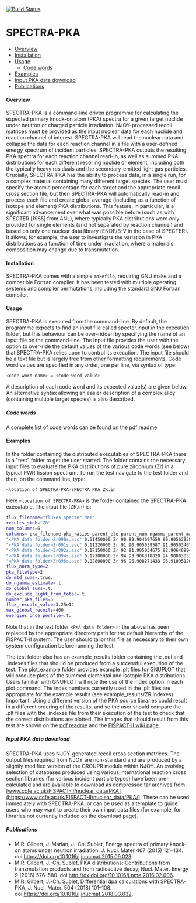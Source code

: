 [![Build Status](https://travis-ci.org/fispact/SPECTRA-PKA.svg?branch=master)](https://travis-ci.org/fispact/SPECTRA-PKA)

# SPECTRA-PKA

- [Overview](#overview)
- [Installation](#installation)
- [Usage](#usage)
  - [Code words](#code-words)
- [Examples](#examples)
- [Input PKA data download](#data-download)
- [Publications](#publications)

#### <a name="overview"></a>Overview

SPECTRA-PKA is a command-line driven programme for calculating the expected primary knock-on atom (PKA) spectra for a given target nuclide under neutron or charged particle irradiation. NJOY-processed recoil matrices must be provided as the input nuclear data for each nuclide and reaction channel of interest. SPECTRA-PKA will read the nuclear data and collapse the data for each reaction channel in a file with a user-defined energy spectrum of incident particles. SPECTRA-PKA outputs the resulting PKA spectra for each reaction channel read-in, as well as summed PKA distributions for each different recoiling nuclide or element, including both the typically heavy residuals and the secondary-emitted light gas particles. Crucially, SPECTRA-PKA has the ability to process data, in a single run, for a complex material containing many different target species. The user must specify the atomic percentage for each target and the appropriate recoil cross section file, but then SPECTRA-PKA will automatically read-in and process each file and create global average (including as a function of isotope and element) PKA distributions. This feature, in particular, is a significant advancement over what was possible before (such as with SPECTER [1985] from ANL), where typically PKA distributions were only provided for single elements (and not separated by reaction channel) and based on only one nuclear data library (ENDF/B-V in the case of SPECTER). It allows, for example, the user to investigate the variation in PKA distributions as a function of time under irradiation, where a materials composition may change due to transmutation. 

#### <a name="installation"></a>Installation

SPECTRA-PKA comes with a simple `makefile`, requiring GNU make and a compatible Fortran compiler. It has been tested with multiple operating systems and compiler permutations, including the standard GNU Fortran compiler. 

#### <a name="usage"></a>Usage

SPECTRA-PKA is executed from the command-line. By default, the programme expects to find an input file called specter.input in the execution folder, but this behaviour can be over-ridden by specifying the name of an input file on the command-line. The input file provides the user with the option to over-ride the default values of the various code words (see below) that SPECTRA-PKA relies upon to control its execution. The input file should be a text file but is largely free from other formatting requirements. Code word values are specified in any order, one per line, via syntax of type: 
```bash
<code word name> = <code word value>
```
A description of each code word and its expected value(s) are given below. An alternative syntax allowing an easier description of a complex alloy (containing multiple target species) is also described. 

##### <a name="code-words"></a>Code words

A complete list of code words can be found on the [pdf readme](https://github.com/fispact/SPECTRA-PKA/blob/master/manual/readme.pdf)




#### <a name="examples"></a>Examples

In the folder containing the distributed executables of SPECTRA-PKA there is a "test" folder to get the user started. The folder contains the necessary input files to evaluate the PKA distributions of pure zirconium (Zr) in a typical PWR fission spectrum. To run the test navigate to the test folder and then, on the command line, type: 
```bash
<location of SPECTRA-PKA>SPECTRA_PKA ZR.in
```
Here ```<location of SPECTRA-PKA>``` is the folder contained the SPECTRA-PKA executable. The input file (ZR.in) is:

```bash
flux_filename="fluxes_specter.dat"
results_stub="ZR"
num_columns=6
columns= pka_filename pka_ratios parent_ele parent_num ngamma_parent_mass ngamma_daughter_mass
"<PKA data folder>Zr090s.asc" 0.51450000 Zr 90 89.904697659 90.905639587
"<PKA data folder>Zr091s.asc" 0.11220000 Zr 91 90.905639587 91.905034675
"<PKA data folder>Zr092s.asc" 0.17150000 Zr 92 91.905034675 92.906469947
"<PKA data folder>Zr094s.asc" 0.17380000 Zr 94 93.906310828 94.908038530
"<PKA data folder>Zr096s.asc" 0.02800000 Zr 96 95.908271433 96.910951206
flux_norm_type=2
pka_filetype=2
do_mtd_sums=.true.
do_ngamma_estimate=.t.
do_global_sums=.t.
do_exclude_light_from_total=.t.
number_pka_files=5
flux_rescale_value=3.25e14
max_global_recoils=400
energies_once_perfile=.t.
```
Note that in the test folder ```<PKA data folder>``` in the above has been replaced by the appropriate directory path for the default hierarchy of the FISPACT-II system. The user should tailor this file as necessary to their own system configuration before running the test.

The test folder also has an example_results folder containing the .out and .indexes files that should be produced from a successful execution of the test. The plot_example folder provides example .plt files for GNUPLOT that will produce plots of the summed elemental and isotopic PKA distributions. Users familiar with GNUPLOT will note the use of the index option in each plot command. The index numbers currently used in the .plt files are appropriate for the example results (see example_results/ZR.indexes). Important: Using a different version of the PKA source libraries could result in a different ordering of the results, and so the user should compare the .plt files with the .indexes file from their execution of the test to check that the correct distributions are plotted. The images that should result from this test are shown on the [pdf readme](https://github.com/fispact/SPECTRA-PKA/blob/master/manual/readme.pdf) and the [FISPACT-II wiki page](http://fispact.ukaea.uk/wiki/Spectra-PKA).

##### <a name="data-download"></a>Input PKA data download

SPECTRA-PKA uses NJOY-generated recoil cross section matrices. The output files required from NJOY are non-standard and are produced by a slightly modified version of the GROUPR module within NJOY. An evolving selection of databases produced using various international reaction cross section libraries (for various incident particle types) have been pre-calculated and are available to download as compressed tar archives from [www.ccfe.ac.uk/FISPACT-II/nuclear_data/PKA](https://www.ccfe.ac.uk/FISPACT-II/nuclear_data/PKA/). These can be used immediately with SPECTRA-PKA, or can be used as a template to guide users who may want to create their own input data files (for example, for libraries not currently included on the download page).

##### <a name="publications"></a>Publications

- M.R. Gilbert, J. Marian, J.-Ch. Sublet, Energy spectra of primary knock-on atoms under neutron irradiation, J. Nucl. Mater 467 (2015) 121–134. doi:https://doi.org/10.1016/j.jnucmat.2015.09.023.
- M.R. Gilbert, J.-Ch. Sublet, PKA distributions: Contributions from transmutation products and from radioactive decay, Nucl. Mater. Energy 9 (2016) 576–580. doi:http://dx.doi.org/10.1016/j.nme.2016.02.006.
- M.R. Gilbert, J.-Ch. Sublet, Differential dpa calculations with SPECTRA-PKA, J. Nucl. Mater. 504 (2018) 101–108. doi:https://doi.org/10.1016/j.jnucmat.2018.03.032.
